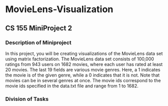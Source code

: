 # MovieLens-Visualization
## CS 155 MiniProject 2 
### Description of Miniproject
In this project, you will be creating visualizations of the MovieLens data set using matrix factorization. The MovieLens data set consists of 100,000 ratings from 943 users on 1682 movies, where each user has rated at least 20 movies. The last 19 fields are various movie genres. Here, a 1 indicates the movie is of the given genre, while a 0 indicates that it is not. Note that movies can be in several genres at once. The movie ids correspond to the movie ids specified in the data.txt file and range from 1 to 1682.

### Division of Tasks
